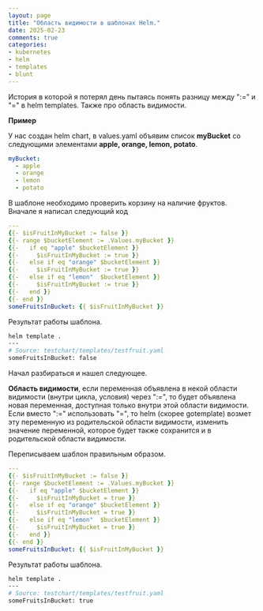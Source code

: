 ```yaml
---
layout: page
title: "Область видимости в шаблонах Helm."
date: 2025-02-23
comments: true
categories:
- kubernetes
- helm
- templates
- blunt
---
```


История в которой я потерял день пытаясь понять разницу между ":=" и "=" в helm templates.
Также про область видимости.
<!--more-->

**Пример**

У нас создан helm chart, в values.yaml объявим список **myBucket** со следующими элементами **apple, orange, lemon, potato**.

```yaml
myBucket:
  - apple
  - orange
  - lemon
  - potato
```

В шаблоне необходимо проверить корзину на наличие фруктов. Вначале я написал следующий код

```yaml
---
{{- $isFruitInMyBucket := false }}
{{- range $bucketElement := .Values.myBucket }}
{{-   if eq "apple" $bucketElement }}
{{-     $isFruitInMyBucket := true }}
{{-   else if eq "orange" $bucketElement }}
{{-     $isFruitInMyBucket := true }}
{{-   else if eq "lemon"  $bucketElement }}
{{-     $isFruitInMyBucket := true }}
{{-   end }}
{{- end }}
someFruitsInBucket: {{ $isFruitInMyBucket }}
```

Результат работы шаблона.

~~~bash
helm template .
---
# Source: testchart/templates/testfruit.yaml
someFruitsInBucket: false
~~~

Начал разбираться и нашел следующее. 

**Область видимости**, если переменная объявлена в некой области видимости (внутри цикла, условия) через ":=", то будет объявлена новая переменная, доступная только внутри этой области видимости. 
Если вместо ":=" использовать "=", то helm (скорее gotemplate) возмет эту переменную из родительской области видимости, изменить значение переменной, которое будет также сохранится и в родительской области видимости.

Переписываем шаблон правильным образом.

```yaml
---
{{- $isFruitInMyBucket := false }}
{{- range $bucketElement := .Values.myBucket }}
{{-   if eq "apple" $bucketElement }}
{{-     $isFruitInMyBucket = true }}
{{-   else if eq "orange" $bucketElement }}
{{-     $isFruitInMyBucket = true }}
{{-   else if eq "lemon"  $bucketElement }}
{{-     $isFruitInMyBucket = true }}
{{-   end }}
{{- end }}
someFruitsInBucket: {{ $isFruitInMyBucket }}
```

Результат работы шаблона.

~~~bash
helm template .
---
# Source: testchart/templates/testfruit.yaml
someFruitsInBucket: true
~~~
